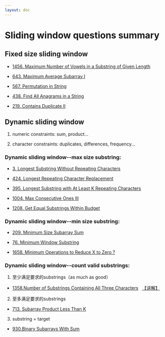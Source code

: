 ```yaml
---
layout: doc
---
```

# Sliding window questions summary

## Fixed size sliding window

- [1456. Maximum Number of Vowels in a Substring of Given Length ](https://leetcode.com/problems/maximum-number-of-vowels-in-a-substring-of-given-length/description/) 

- [643. Maximum Average Subarray I](https://leetcode.com/problems/maximum-average-subarray-i/description/)

- [567. Permutation in String](https://leetcode.com/problems/permutation-in-string/)

- [438. Find All Anagrams in a String](https://leetcode.com/problems/find-all-anagrams-in-a-string/description/)

- [219. Contains Duplicate II](https://leetcode.com/problems/contains-duplicate-ii/description/)

## Dynamic sliding window

1. numeric constraints: sum, product...

2. character constraints: duplicates, differences, frequency...

### Dynamic sliding window--max size substring:

- [3. Longest Substring Without Repeating Characters](https://leetcode.com/problems/longest-substring-without-repeating-characters/description/)

- [424. Longest Repeating Character Replacement](https://leetcode.com/problems/longest-repeating-character-replacement/)

- [395. Longest Substring with At Least K Repeating Characters](https://leetcode.com/problems/longest-substring-with-at-least-k-repeating-characters/)

- [1004. Max Consecutive Ones III](https://leetcode.com/problems/max-consecutive-ones-iii/)

- [1208. Get Equal Substrings Within Budget](https://leetcode.com/problems/get-equal-substrings-within-budget/)

### Dynamic sliding window--min size substring:

- [209. Minimum Size Subarray Sum](https://leetcode.com/problems/minimum-size-subarray-sum/description/)

- [76. Minimum Window Substring](https://leetcode.com/problems/minimum-window-substring/description/)

- [1658. Minimum Operations to Reduce X to Zero ?](https://leetcode.com/problems/minimum-operations-to-reduce-x-to-zero/description/) 


### Dynamic sliding window--count valid substrings:

1. 至少满足要求的substrings（as much as good）

- [1358.Number of Substrings Containing All Three Characters](https://leetcode.com/problems/number-of-substrings-containing-all-three-characters/)
&nbsp; [【讲解】](https://leetcode.cn/problems/number-of-substrings-containing-all-three-characters/solutions/2990226/mo-ban-yue-chang-yue-he-fa-xing-hua-dong-2g7a)

2. 至多满足要求的substrings 

- [713. Subarray Product Less Than K](https://leetcode.com/problems/subarray-product-less-than-k/description/)

3. substring = target
- [930.Binary Subarrays With Sum](https://leetcode.com/problems/binary-subarrays-with-sum/description/)

